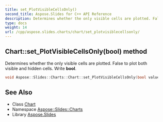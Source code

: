 ```yaml
---
title: set_PlotVisibleCellsOnly()
second_title: Aspose.Slides for C++ API Reference
description: Determines whether the only visible cells are plotted. False to plot both visible and hidden cells. Write bool.
type: docs
weight: 14
url: /cpp/aspose.slides.charts/chart/set_plotvisiblecellsonly/
---
```

## Chart::set_PlotVisibleCellsOnly(bool) method


Determines whether the only visible cells are plotted. False to plot both visible and hidden cells. Write **bool**.

```cpp
void Aspose::Slides::Charts::Chart::set_PlotVisibleCellsOnly(bool value) override
```

## See Also

* Class [Chart](./)
* Namespace [Aspose::Slides::Charts](../)
* Library [Aspose.Slides](../../)